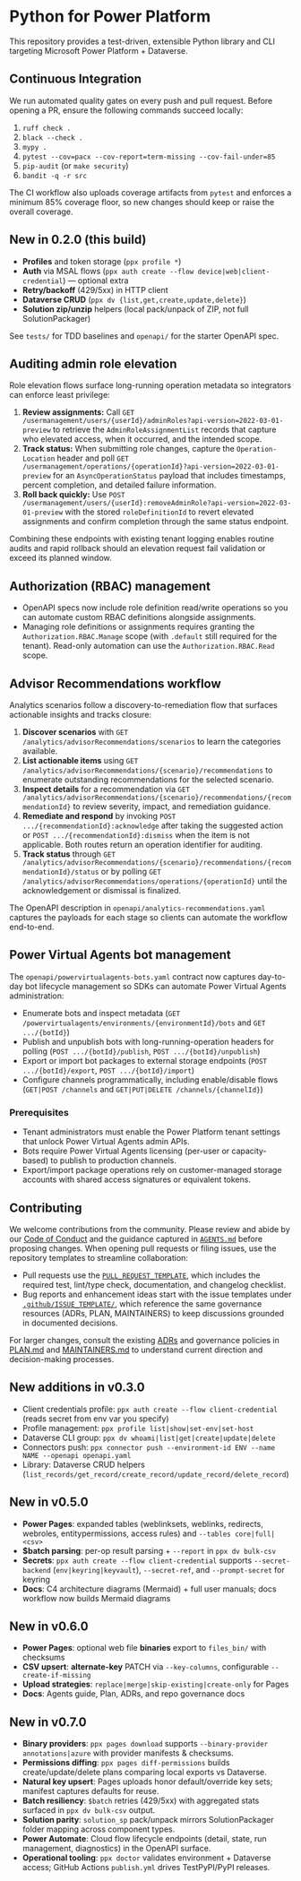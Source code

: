 
# Python for Power Platform

This repository provides a test-driven, extensible Python library and CLI targeting Microsoft Power Platform + Dataverse.

## Continuous Integration

We run automated quality gates on every push and pull request. Before opening a PR, ensure the following commands succeed locally:

1. `ruff check .`
2. `black --check .`
3. `mypy .`
4. `pytest --cov=pacx --cov-report=term-missing --cov-fail-under=85`
5. `pip-audit` (or `make security`)
6. `bandit -q -r src`

The CI workflow also uploads coverage artifacts from `pytest` and enforces a minimum 85% coverage floor, so new changes should keep or raise the overall coverage.

## New in 0.2.0 (this build)
- **Profiles** and token storage (`ppx profile *`)
- **Auth** via MSAL flows (`ppx auth create --flow device|web|client-credential`) — optional extra
- **Retry/backoff** (429/5xx) in HTTP client
- **Dataverse CRUD** (`ppx dv {list,get,create,update,delete}`)
- **Solution zip/unzip** helpers (local pack/unpack of ZIP, not full SolutionPackager)

See `tests/` for TDD baselines and `openapi/` for the starter OpenAPI spec.

## Auditing admin role elevation

Role elevation flows surface long-running operation metadata so integrators can enforce least privilege:

1. **Review assignments:** Call `GET /usermanagement/users/{userId}/adminRoles?api-version=2022-03-01-preview` to retrieve the `AdminRoleAssignmentList` records that capture who elevated access, when it occurred, and the intended scope.
2. **Track status:** When submitting role changes, capture the `Operation-Location` header and poll `GET /usermanagement/operations/{operationId}?api-version=2022-03-01-preview` for an `AsyncOperationStatus` payload that includes timestamps, percent completion, and detailed failure information.
3. **Roll back quickly:** Use `POST /usermanagement/users/{userId}:removeAdminRole?api-version=2022-03-01-preview` with the stored `roleDefinitionId` to revert elevated assignments and confirm completion through the same status endpoint.

Combining these endpoints with existing tenant logging enables routine audits and rapid rollback should an elevation request fail validation or exceed its planned window.
## Authorization (RBAC) management

- OpenAPI specs now include role definition read/write operations so you can
  automate custom RBAC definitions alongside assignments.
- Managing role definitions or assignments requires granting the
  `Authorization.RBAC.Manage` scope (with `.default` still required for the
  tenant). Read-only automation can use the `Authorization.RBAC.Read` scope.
## Advisor Recommendations workflow

Analytics scenarios follow a discovery-to-remediation flow that surfaces actionable insights and tracks closure:

1. **Discover scenarios** with `GET /analytics/advisorRecommendations/scenarios` to learn the categories available.
2. **List actionable items** using `GET /analytics/advisorRecommendations/{scenario}/recommendations` to enumerate outstanding recommendations for the selected scenario.
3. **Inspect details** for a recommendation via `GET /analytics/advisorRecommendations/{scenario}/recommendations/{recommendationId}` to review severity, impact, and remediation guidance.
4. **Remediate and respond** by invoking `POST .../{recommendationId}:acknowledge` after taking the suggested action or `POST .../{recommendationId}:dismiss` when the item is not applicable. Both routes return an operation identifier for auditing.
5. **Track status** through `GET /analytics/advisorRecommendations/{scenario}/recommendations/{recommendationId}/status` or by polling `GET /analytics/advisorRecommendations/operations/{operationId}` until the acknowledgement or dismissal is finalized.

The OpenAPI description in `openapi/analytics-recommendations.yaml` captures the payloads for each stage so clients can automate the workflow end-to-end.
## Power Virtual Agents bot management

The `openapi/powervirtualagents-bots.yaml` contract now captures day-to-day bot lifecycle management so SDKs can automate Power
Virtual Agents administration:

- Enumerate bots and inspect metadata (`GET /powervirtualagents/environments/{environmentId}/bots` and `GET .../{botId}`)
- Publish and unpublish bots with long-running-operation headers for polling (`POST .../{botId}/publish`, `POST .../{botId}/unpublish`)
- Export or import bot packages to external storage endpoints (`POST .../{botId}/export`, `POST .../{botId}/import`)
- Configure channels programmatically, including enable/disable flows (`GET|POST /channels` and `GET|PUT|DELETE /channels/{channelId}`)

### Prerequisites

- Tenant administrators must enable the Power Platform tenant settings that unlock Power Virtual Agents admin APIs.
- Bots require Power Virtual Agents licensing (per-user or capacity-based) to publish to production channels.
- Export/import package operations rely on customer-managed storage accounts with shared access signatures or equivalent tokens.

## Contributing

We welcome contributions from the community. Please review and abide by our [Code of Conduct](CODE_OF_CONDUCT.md) and the guidance captured in [`AGENTS.md`](AGENTS.md) before proposing changes. When opening pull requests or filing issues, use the repository templates to streamline collaboration:

- Pull requests use the [`PULL_REQUEST_TEMPLATE`](.github/PULL_REQUEST_TEMPLATE.md), which includes the required test, lint/type check, documentation, and changelog checklist.
- Bug reports and enhancement ideas start with the issue templates under [`.github/ISSUE_TEMPLATE/`](.github/ISSUE_TEMPLATE/), which reference the same governance resources (ADRs, PLAN, MAINTAINERS) to keep discussions grounded in documented decisions.

For larger changes, consult the existing [ADRs](docs/adr/) and governance policies in [PLAN.md](PLAN.md) and [MAINTAINERS.md](MAINTAINERS.md) to understand current direction and decision-making processes.

## New additions in v0.3.0
- Client credentials profile: `ppx auth create --flow client-credential` (reads secret from env var you specify)
- Profile management: `ppx profile list|show|set-env|set-host`
- Dataverse CLI group: `ppx dv whoami|list|get|create|update|delete`
- Connectors push: `ppx connector push --environment-id ENV --name NAME --openapi openapi.yaml`
- Library: Dataverse CRUD helpers (`list_records/get_record/create_record/update_record/delete_record`)


## New in v0.5.0
- **Power Pages**: expanded tables (weblinksets, weblinks, redirects, webroles, entitypermissions, access rules) and `--tables core|full|<csv>`
- **$batch parsing**: per-op result parsing + `--report` in `ppx dv bulk-csv`
- **Secrets**: `ppx auth create --flow client-credential` supports `--secret-backend` (`env|keyring|keyvault`), `--secret-ref`, and `--prompt-secret` for keyring
- **Docs**: C4 architecture diagrams (Mermaid) + full user manuals; docs workflow now builds Mermaid diagrams


## New in v0.6.0
- **Power Pages**: optional web file **binaries** export to `files_bin/` with checksums
- **CSV upsert**: **alternate-key** PATCH via `--key-columns`, configurable `--create-if-missing`
- **Upload strategies**: `replace|merge|skip-existing|create-only` for Pages
- **Docs**: Agents guide, Plan, ADRs, and repo governance docs

## New in v0.7.0
- **Binary providers**: `ppx pages download` supports `--binary-provider annotations|azure` with provider manifests & checksums.
- **Permissions diffing**: `ppx pages diff-permissions` builds create/update/delete plans comparing local exports vs Dataverse.
- **Natural key upsert**: Pages uploads honor default/override key sets; manifest captures defaults for reuse.
- **Batch resiliency**: `$batch` retries (429/5xx) with aggregated stats surfaced in `ppx dv bulk-csv` output.
- **Solution parity**: `solution_sp` pack/unpack mirrors SolutionPackager folder mapping across component types.
- **Power Automate**: Cloud flow lifecycle endpoints (detail, state, run management, diagnostics) in the OpenAPI surface.
- **Operational tooling**: `ppx doctor` validates environment + Dataverse access; GitHub Actions `publish.yml` drives TestPyPI/PyPI releases.
